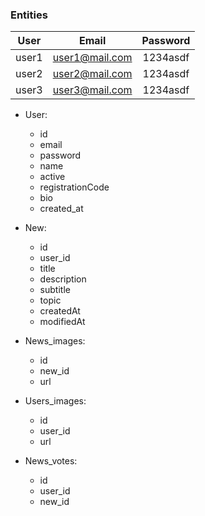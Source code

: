### Entities

| User  |     Email      | Password |
| :---: | :------------: | :------: |
| user1 | user1@mail.com | 1234asdf |
| user2 | user2@mail.com | 1234asdf |
| user3 | user3@mail.com | 1234asdf |

- User:
  - id
  - email
  - password
  - name
  - active
  - registrationCode
  - bio
  - created_at
- New:

  - id
  - user_id
  - title
  - description
  - subtitle
  - topic
  - createdAt
  - modifiedAt

- News_images:

  - id
  - new_id
  - url

- Users_images:

  - id
  - user_id
  - url

- News_votes:
  - id
  - user_id
  - new_id
